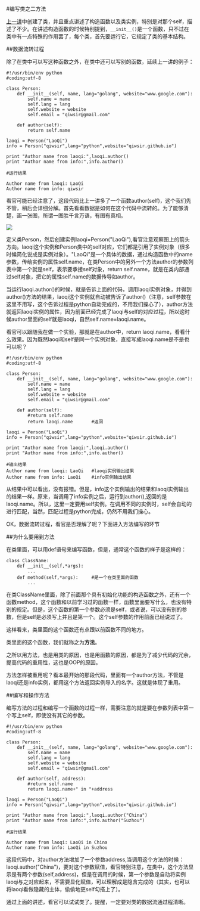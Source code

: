 #编写类之二方法

[上一讲](./217.md)中创建了类，并且重点讲述了构造函数以及类实例，特别是对那个self，描述了不少。在讲述构造函数的时候特别提到，`__init__()`是一个函数，只不过在类中有一点特殊的作用罢了，每个类，首先要运行它，它规定了类的基本结构。

##数据流转过程

除了在类中可以写这种函数之外，在类中还可以写别的函数，延续上一讲的例子：

	#!/usr/bin/env python
	#coding:utf-8
	
	class Person:
	    def __init__(self, name, lang="golang", website="www.google.com"):
	        self.name = name
	        self.lang = lang
	        self.website = website
	        self.email = "qiwsir@gmail.com"
	    
	    def author(self):
	        return self.name
	
	laoqi = Person("LaoQi")
	info = Person("qiwsir",lang="python",website="qiwsir.github.io")
	
	print "Author name from laoqi:",laoqi.author()
	print "Author name from info:",info.author()
	
    #运行结果

	Author name from laoqi: LaoQi
	Author name from info: qiwsir

看官可能已经注意了，这段代码比上一讲多了一个函数author(self)，这个我们先不管，稍后会详细分解。首先看看数据是如何在这个代码中流转的。为了能够清楚，画一张图，所谓一图胜千言万语，有图有真相。

![](../Pictures/21801.png)

定义类Person，然后创建实例laoqi=Person("LaoQi"),看官注意观察图上的箭头方向。laoqi这个实例和Person类中的self对应，它们都是引用了实例对象（很多时候简化说成是实例对象）。"LaoQi"是一个具体的数据，通过构造函数中的name参数，传给实例的属性self.name，在类Person中的另外一个方法author的参数列表中第一个就是self，表示要承接self对象，return self.name，就是在类内部通过self对象，把它的属性self.name的数据传导如author。

当运行laoqi.author()的时候，就是告诉上面的代码，调用laoqi实例对象，并得到author()方法的结果，laoqi这个实例就自动被告诉了author()（注意，self参数在这里不用写，这个告诉过程是python自动完成的，不用我们操心了），author方法就返回laoqi实例的属性，因为前面已经完成了laoqi与self的对应过程，所以这时候author里面的self就是laoqi，自然self.name=laoqi.name。

看官可以跟随我在做一个实验，那就是在author中，return laoqi.name，看看什么效果。因为既然laoqi和self是同一个实例对象，直接写成laoqi.name是不是也可以呢？

    #!/usr/bin/env python
    #coding:utf-8

    class Person:
        def __init__(self, name, lang="golang", website="www.google.com"):
            self.name = name
            self.lang = lang
            self.website = website
            self.email = "qiwsir@gmail.com"
    
        def author(self):
            #return self.name
            return laoqi.name       #返回

    laoqi = Person("LaoQi")
    info = Person("qiwsir",lang="python",website="qiwsir.github.io")

    print "Author name from laoqi:",laoqi.author()
    print "Author name from info:",info.author()

    #输出结果
    Author name from laoqi: LaoQi   #laoqi实例输出结果
    Author name from info: LaoQi    #info实例输出结果

从结果中可以看出，没有报错。但是，info这个实例输出的结果和laoqi实例输出的结果一样。原来，当调用了info实例之后，运行到author(),返回的是laoqi.name。所以，这里一定要用self实例。在调用不同的实例时，self会自动的进行匹配，当然，匹配过程是python完成，仍然不用我们操心。


OK，数据流转过程，看官是否理解了呢？下面进入方法编写的环节

##为什么要用到方法

在类里面，可以用def语句来编写函数，但是，通常这个函数的样子是这样的：

    class ClassName:
        def __init__(self,*args):
            ...
        def method(self,*args):     #是一个在类里面的函数
            ...

在类ClassName里面，除了前面那个具有初始化功能的构造函数之外，还有一个函数method，这个函数和以前学习过的函数一样，函数里面要写什么，也没有特别的规定。但是，这个函数的第一个参数必须是self，或者说，可以没有别的参数，但是self是必须写上并且是第一个。这个self参数的作用前面已经说过了。

这样看来，类里面的这个函数还有点跟以前函数不同的地方。

类里面的这个函数，我们就称之为**方法**。

之所以用方法，也是用类的原因，也是用函数的原因，都是为了减少代码的冗余，提高代码的重用性，这也是OOP的原因。

方法怎样被重用呢？看本最开始的那段代码，里面有一个author方法，不管是laoqi还是info实例，都用这个方法返回实例导入的名字。这就是体现了重用。

##编写和操作方法

编写方法的过程和编写一个函数的过程一样，需要注意的就是要在参数列表中第一个写上self，即使没有其它的参数。

	#!/usr/bin/env python
	#coding:utf-8
	
	class Person:
	    def __init__(self, name, lang="golang", website="www.google.com"):
	        self.name = name
	        self.lang = lang
	        self.website = website
	        self.email = "qiwsir@gmail.com"
	    
	    def author(self, address):
	        #return self.name
	        return laoqi.name+" in "+address
	
	laoqi = Person("LaoQi")
	info = Person("qiwsir",lang="python",website="qiwsir.github.io")
	
	print "Author name from laoqi:",laoqi.author("China")
	print "Author name from info:",info.author("Suzhou")
	
    #运行结果
	
    Author name from laoqi: LaoQi in China
	Author name from info: LaoQi in Suzhou

这段代码中，对author方法增加了一个参数address,当调用这个方法的时候：laoqi.author("China")，要对这个参数赋值，看官特别注意，在类中，这个方法显示是有两个参数(self,address)，但是在调用的时候，第一个参数是自动将实例laoqi与之对应起来，不需要显化赋值，可以理解成是隐含完成的（其实，也可以将laoqi看做隐藏的主体，偷偷地更self勾搭上了）。

通过上面的讲述，看官可以试试类了。提醒，一定要对类的数据流通过程清晰。
